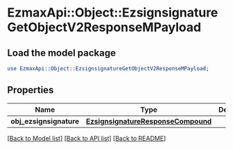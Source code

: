 # EzmaxApi::Object::EzsignsignatureGetObjectV2ResponseMPayload

## Load the model package
```perl
use EzmaxApi::Object::EzsignsignatureGetObjectV2ResponseMPayload;
```

## Properties
Name | Type | Description | Notes
------------ | ------------- | ------------- | -------------
**obj_ezsignsignature** | [**EzsignsignatureResponseCompound**](EzsignsignatureResponseCompound.md) |  | 

[[Back to Model list]](../README.md#documentation-for-models) [[Back to API list]](../README.md#documentation-for-api-endpoints) [[Back to README]](../README.md)


